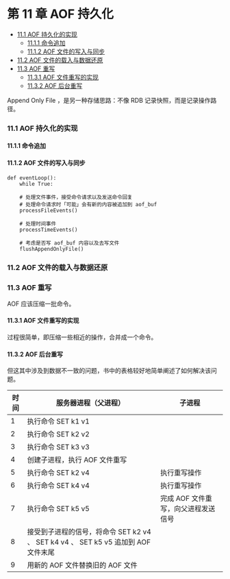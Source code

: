 # 第 11 章 AOF 持久化

<!-- @import "[TOC]" {cmd="toc" depthFrom=3 depthTo=6 orderedList=false} -->

<!-- code_chunk_output -->

- [11.1 AOF 持久化的实现](#111-aof-持久化的实现)
  - [11.1.1 命令追加](#1111-命令追加)
  - [11.1.2 AOF 文件的写入与同步](#1112-aof-文件的写入与同步)
- [11.2 AOF 文件的载入与数据还原](#112-aof-文件的载入与数据还原)
- [11.3 AOF 重写](#113-aof-重写)
  - [11.3.1 AOF 文件重写的实现](#1131-aof-文件重写的实现)
  - [11.3.2 AOF 后台重写](#1132-aof-后台重写)

<!-- /code_chunk_output -->

Append Only File ，是另一种存储思路：不像 RDB 记录快照，而是记录操作路径。

### 11.1 AOF 持久化的实现

#### 11.1.1 命令追加

#### 11.1.2 AOF 文件的写入与同步

```
def eventLoop():
    while True:

    # 处理文件事件，接受命令请求以及发送命令回复
    # 处理命令请求时「可能」会有新的内容被追加到 aof_buf
    processFileEvents()

    # 处理时间事件
    processTimeEvents()

    # 考虑是否写 aof_buf 内容以及去写文件
    flushAppendOnlyFile()
```

### 11.2 AOF 文件的载入与数据还原

### 11.3 AOF 重写

AOF 应该压缩一批命令。

#### 11.3.1 AOF 文件重写的实现

过程很简单，即压缩一些相近的操作，合并成一个命令。

#### 11.3.2 AOF 后台重写

但这其中涉及到数据不一致的问题，书中的表格较好地简单阐述了如何解决该问题。

|时间|服务器进程（父进程）|子进程|
|---|---|---|
|1|执行命令 SET k1 v1| |
|2|执行命令 SET k2 v2| |
|3|执行命令 SET k3 v3| |
|4|创建子进程，执行 AOF 文件重写| |
|5|执行命令 SET k2 v4| 执行重写操作 |
|6|执行命令 SET k4 v4| 执行重写操作 |
|7|执行命令 SET k5 v5| 完成 AOF 文件重写，向父进程发送信号 |
|8|接受到子进程的信号，将命令 SET k2 v4 、 SET k4 v4 、 SET k5 v5 追加到 AOF 文件末尾| |
|9|用新的 AOF 文件替换旧的 AOF 文件| |
